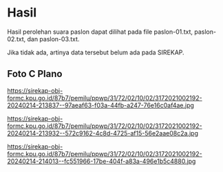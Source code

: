 # Hasil

Hasil perolehan suara paslon dapat dilihat pada file paslon-01.txt, paslon-02.txt, dan paslon-03.txt.

Jika tidak ada, artinya data tersebut belum ada pada SIREKAP.

## Foto C Plano

https://sirekap-obj-formc.kpu.go.id/87b7/pemilu/ppwp/31/72/02/10/02/3172021002192-20240214-213837--97aeaf63-f03a-44fb-a247-76e16c0af4ae.jpg

https://sirekap-obj-formc.kpu.go.id/87b7/pemilu/ppwp/31/72/02/10/02/3172021002192-20240214-213932--572c9162-4c8d-4725-af15-56e2aae08c2a.jpg

https://sirekap-obj-formc.kpu.go.id/87b7/pemilu/ppwp/31/72/02/10/02/3172021002192-20240214-214013--fc551966-17be-404f-a83a-496e1b5c4880.jpg
